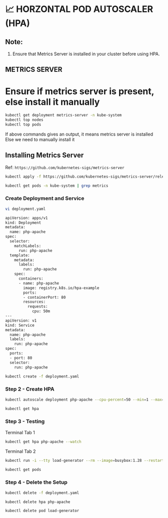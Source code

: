 # 📈 HORZONTAL POD AUTOSCALER (HPA)
## Note:
1. Ensure that Metrics Server is installed in your cluster before using HPA.

## METRICS SERVER
# Ensure if metrics server is present, else install it manually
```bash
kubectl get deployment metrics-server -n kube-system
kubectl top nodes
kubectl top pods
```

If above commands gives an output, it means metrics server is installed
Else we need to manually install it
## Installing Metrics Server
Ref: `https://github.com/kubernetes-sigs/metrics-server`
```sh
kubectl apply -f https://github.com/kubernetes-sigs/metrics-server/releases/latest/download/components.yaml
```
```sh
kubectl get pods -n kube-system | grep metrics
```
 
### Create Deployment and Service
```sh
vi deployment.yaml
```
```sh
apiVersion: apps/v1
kind: Deployment
metadata:
  name: php-apache
spec:
  selector:
    matchLabels:
      run: php-apache
  template:
    metadata:
      labels:
        run: php-apache
    spec:
      containers:
      - name: php-apache
        image: registry.k8s.io/hpa-example
        ports:
        - containerPort: 80
        resources:
          requests:
            cpu: 50m
---
apiVersion: v1
kind: Service
metadata:
  name: php-apache
  labels:
    run: php-apache
spec:
  ports:
  - port: 80
  selector:
    run: php-apache
```
```sh
kubectl create -f deployment.yaml
```

### Step 2 - Create HPA
```sh
kubectl autoscale deployment php-apache --cpu-percent=50 --min=1 --max=3

kubectl get hpa
```

### Step 3 - Testing

Terminal Tab 1 
```sh
kubectl get hpa php-apache --watch
```

Terminal Tab 2 
```sh
kubectl run -i --tty load-generator --rm --image=busybox:1.28 --restart=Never -- /bin/sh -c "while sleep 0.01; do wget -q -O- http://php-apache; done"
```
```sh
kubectl get pods
```

### Step 4 - Delete the Setup
```sh
kubectl delete -f deployment.yaml

kubectl delete hpa php-apache

kubectl delete pod load-generator
```
